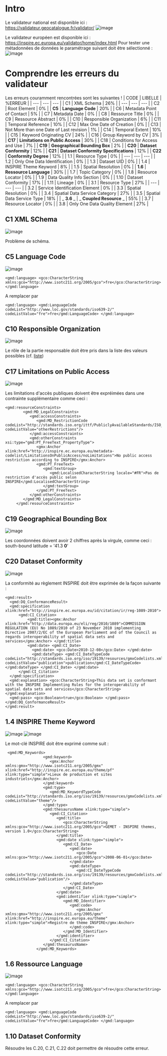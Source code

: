 # Intro

Le validateur national est disponible ici : https://validateur.geocatalogue.fr/validator/ 
![image](https://github.com/cnigfr/metadonnee/assets/12797943/2a6dc977-58e1-4e81-a7d2-eecd3de1fb55)

Le validateur européen est disponible ici : https://inspire.ec.europa.eu/validator/home/index.html
Pour tester une métadonnées de données le paramétrage suivant doit être sélectionné :
![image](https://github.com/cnigfr/metadonnee/assets/12797943/f18adde8-ca22-4f37-a8c7-34fde80e84cf)


# Comprendre les erreurs du validateur

Les erreurs couramment rencontrées sont les suivantes !
| CODE | LIBELLE | %ERREUR |
| --- | --- | --- |
| C1 | XML Schema | 26% |
| --- | --- | --- |
| C2 | Root Element | 0% |
| **C5** | **Language Code** | 20% |
| C6 | Metadata Point of Contact | 5% |
| C7 | Metadata Date | 0% |
| C8 | Ressource Title | 0% |
| C9 | Ressource Abstract | 0% |
| C10 | Responsible Organization | 6% |
| C11 | Temporal Reference | 10% |
| C12 | Max One Date of Creation | 0% |
| C13 | Not More than one Date of Last revision | 1% |
| C14 | Temporal Extent | 10% |
| C15 | Keyword Originating CV | 24% |
| C16 | Group Keyword by CV | 3% |
| **C17** | **Limitations on Public Access** | 30% |
| C18 | Conditions for Access and Use | 7% |
| **C19** | **Geographical Bounding Box** | 2% |
| **C20** | **Dataset Conformity** | 12% |
| **C21** | **Dataset Conformity Specifications** | 12% |
| **C22** | **Conformity Degree** | 12% |
| 1.1 | Resource Type | 0% |
| --- | --- | --- |
| 1.2 | Only One Data Identification | 0% |
| 1.3 | Dataset UID | 0% |
| 1.4 | INSPIRE Theme Keyword | 8% |
| 1.5 | Spatial Resolution | 0% |
| **1.6** | **Ressource Language** | 30% |
| 1.7 | Topic Category | 0% |
| 1.8 | Resource Locator | 0% |
| 1.9 | Data Quality Info Section | 0% |
| 1.10 | Dataset Conformity | 17% |
| 1.11 | Lineage | 0% |
| 3.1 | Resource Type | 27% |
| --- | --- | --- |
| 3.2 | Service Identification Element | 0% |
| 3.3 | Spatial Resolution | 0% |
| 3.4 | Spatial Data Service Category | 27% |
| 3.5 | Spatial Data Service Type | 18% |
| _ **3.6** _ | _ **Coupled Resource** _ | 55% |
| 3.7 | Resource Locator | 0% |
| 3.8 | Only One Data Quality Element | 27% |

## C1 XML SChema
![image](https://github.com/cnigfr/metadonnee/assets/12797943/c0e82b58-8d37-41cc-b371-f13323c80b16)

Problème de schéma. 

## C5 Language Code

![image](https://github.com/cnigfr/metadonnee/assets/12797943/21cbf91c-6906-4108-b914-cd4cb5d71176)

`<gmd:language>
<gco:CharacterString xmlns:gco="http://www.isotc211.org/2005/gco">fre</gco:CharacterString>
</gmd:language>`

A remplacer par 

`<gmd:language> <gmd:LanguageCode codeList="http://www.loc.gov/standards/iso639-2/" codeListValue="fre">fre</gmd:LanguageCode> </gmd:language>`

## C10 Responsible Organization
![image](https://github.com/cnigfr/metadonnee/assets/12797943/fd2b8b79-a234-4860-9062-7fa1a1c104b6)

Le rôle de la partie responsable doit être pris dans la liste des valeurs possibles (cf. [liste](https://inspire.ec.europa.eu/metadata-codelist/ResponsiblePartyRole))

## C17 Limitations on Public Access

![image](https://github.com/cnigfr/metadonnee/assets/12797943/e49e6a73-ce05-427b-a672-f537a963fdaa)

Les limitations d'accès publiques doivent être expréimées dans une contrainte supplémentaire comme ceci :

    <gmd:resourceConstraints>
            <gmd:MD_LegalConstraints>
               <gmd:accessConstraints>
                  <gmd:MD_RestrictionCode codeList="http://standards.iso.org/ittf/PubliclyAvailableStandards/ISO_19139_Schemas/resources/codelist/ML_gmxCodelists.xml#MD_RestrictionCode" codeListValue="otherRestrictions"/>
               </gmd:accessConstraints>
               <gmd:otherConstraints xsi:type="gmd:PT_FreeText_PropertyType">
                  <gmx:Anchor xlink:href="http://inspire.ec.europa.eu/metadata-codelist/LimitationsOnPublicAccess/noLimitations">No public access restriction according to INSPIRE</gmx:Anchor>
                  <gmd:PT_FreeText>
                     <gmd:textGroup>
                        <gmd:LocalisedCharacterString locale="#FR">Pas de restriction d'accès public selon INSPIRE</gmd:LocalisedCharacterString>
                     </gmd:textGroup>
                  </gmd:PT_FreeText>
               </gmd:otherConstraints>
            </gmd:MD_LegalConstraints>
         </gmd:resourceConstraints>

## C19 Geographical Bounding Box
![image](https://github.com/cnigfr/metadonnee/assets/12797943/c6bc9507-393d-4ae1-9bdc-ddeaec648a05)

Les coordonnées doivent avoir 2 chiffres après la virgule, comme ceci :
south-bound latitude = '41.3 **0**'

## C20 Dataset Conformity

![image](https://github.com/cnigfr/metadonnee/assets/12797943/3473ab74-af66-4e0b-bdf1-cc449d927874)

La conformité au règlement INSPIRE doit être exprimée de la façon suivante : 

    <gmd:result> 
      <gmd:DQ_ConformanceResult> 
      <gmd:specification xlink:href="http://inspire.ec.europa.eu/id/citation/ir/reg-1089-2010"> 
          <gmd:CI_Citation> 
              <gmd:title><gmx:Anchor xlink:href="http://data.europa.eu/eli/reg/2010/1089">COMMISSION REGULATION (EU) No 1089/2010 of 23 November 2010 implementing Directive 2007/2/EC of the European Parliament and of the Council as regards interoperability of spatial data sets and services</gmx:Anchor> </gmd:title>
              <gmd:date> <gmd:CI_Date> 
                <gmd:date> <gco:Date>2010-12-08</gco:Date> </gmd:date>
                <gmd:dateType> <gmd:CI_DateTypeCode codeList="http://standards.iso.org/iso/19139/resources/gmxCodelists.xml#CI_DateTypeCode" codeListValue="publication">publication</gmd:CI_DateTypeCode> </gmd:dateType> </gmd:CI_Date> </gmd:date> 
          </gmd:CI_Citation> 
      </gmd:specification> 
      <gmd:explanation> <gco:CharacterString>This data set is conformant with the INSPIRE Implementing Rules for the interoperability of spatial data sets and services</gco:CharacterString> </gmd:explanation> 
      <gmd:pass> <gco:Boolean>true</gco:Boolean> </gmd:pass> 
    </gmd:DQ_ConformanceResult> 
    </gmd:result>

## 1.4 INSPIRE Theme Keyword
![image](https://github.com/cnigfr/metadonnee/assets/12797943/4f0b98c7-c05a-4763-af8c-f02dfe043f90)
![image](https://github.com/cnigfr/metadonnee/assets/12797943/d112f0de-166f-4d90-b88b-24f6ffe40d2e)


Le mot-clé INSPIRE doit être exprimé comme suit : 

     <gmd:MD_Keywords>
                     <gmd:keyword>
                        <gmx:Anchor xmlns:gmx="http://www.isotc211.org/2005/gmx" xlink:href="http://inspire.ec.europa.eu/theme/pf" xlink:type="simple">Lieux de production et sites industriels</gmx:Anchor>
                     </gmd:keyword>
                     <gmd:type>
                        <gmd:MD_KeywordTypeCode codeList="http://standards.iso.org/iso/19139/resources/gmxCodelists.xml#MD_KeywordTypeCode" codeListValue="theme"/>
                     </gmd:type>
                     <gmd:thesaurusName xlink:type="simple">
                        <gmd:CI_Citation>
                           <gmd:title>
                              <gco:CharacterString xmlns:gco="http://www.isotc211.org/2005/gco">GEMET - INSPIRE themes, version 1.0</gco:CharacterString>
                           </gmd:title>
                           <gmd:date xlink:type="simple">
                              <gmd:CI_Date>
                                 <gmd:date>
                                    <gco:Date xmlns:gco="http://www.isotc211.org/2005/gco">2008-06-01</gco:Date>
                                 </gmd:date>
                                 <gmd:dateType>
                                    <gmd:CI_DateTypeCode codeList="http://standards.iso.org/iso/19139/resources/gmxCodelists.xml#CI_DateTypeCode" codeListValue="publication"/>
                                 </gmd:dateType>
                              </gmd:CI_Date>
                           </gmd:date>
                           <gmd:identifier xlink:type="simple">
                              <gmd:MD_Identifier>
                                 <gmd:code>
                                    <gmx:Anchor xmlns:gmx="http://www.isotc211.org/2005/gmx" xlink:href="http://inspire.ec.europa.eu/theme" xlink:type="simple">Registre de thème INSPIRE</gmx:Anchor>
                                 </gmd:code>
                              </gmd:MD_Identifier>
                           </gmd:identifier>
                        </gmd:CI_Citation>
                     </gmd:thesaurusName>
                  </gmd:MD_Keywords>

## 1.6 Ressource Language
![image](https://github.com/cnigfr/metadonnee/assets/12797943/9b0b7573-221e-4ba3-be0f-3d08b52690fb)

`<gmd:language>
<gco:CharacterString xmlns:gco="http://www.isotc211.org/2005/gco">fre</gco:CharacterString>
</gmd:language>`

A remplacer par 

`<gmd:language> <gmd:LanguageCode codeList="http://www.loc.gov/standards/iso639-2/" codeListValue="fre">fre</gmd:LanguageCode> </gmd:language>`

## 1.10 Dataset Conformity
Résoudre les C.20, C.21, C.22 doit permettre de résoudre cette erreur.
